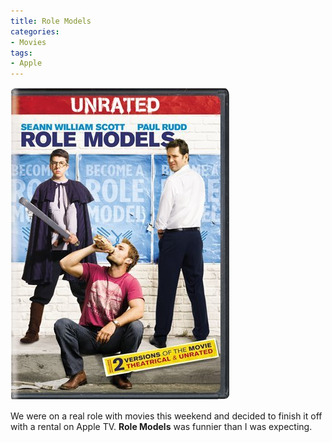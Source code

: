 ```yaml
---
title: Role Models
categories:
- Movies
tags:
- Apple
---
```


![](/assets/posts/2009/40946a1ef6d273e7e14fce9332cbb4e6.jpg)
  



We were on a real role with movies this weekend and decided to finish it off with a rental on Apple TV. **Role Models** was funnier than I was expecting.
